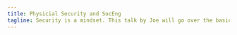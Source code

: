 ```yaml
---
title: Physicial Security and SocEng
tagline: Security is a mindset. This talk by Joe will go over the basics of physical security, and the threat of social enginneering.
---
```

